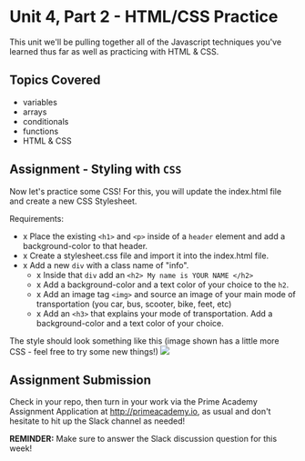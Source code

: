 # Unit 4, Part 2 - HTML/CSS Practice

This unit we'll be pulling together all of the Javascript techniques you've learned thus far as well as practicing with HTML & CSS.

## Topics Covered

- variables
- arrays
- conditionals
- functions
- HTML & CSS


## Assignment - Styling with `CSS` 

Now let's practice some CSS! For this, you will update the index.html file and create a new CSS Stylesheet. 

Requirements:
- x Place the existing `<h1>` and `<p>` inside of a `header` element and add a background-color to that header.
- x Create a stylesheet.css file and import it into the index.html file.
- x Add a new `div` with a class name of "info". 
  - x Inside that `div` add an `<h2> My name is YOUR NAME </h2>` 
  - x Add a background-color and a text color of your choice to the `h2`.
  - x Add an image tag `<img>` and source an image of your main mode of transportation (you car, bus, scooter, bike, feet, etc)
  - x Add an `<h3>` that explains your mode of transportation. Add a background-color and a text color of your choice.

The style should look something like this (image shown has a little more CSS - feel free to try some new things!)
<img src="./example.png" />


## Assignment Submission
Check in your repo, then turn in your work via the Prime Academy Assignment Application at http://primeacademy.io, as usual and don't hesitate to hit up the Slack channel as needed!

**REMINDER:** Make sure to answer the Slack discussion question for this week!
